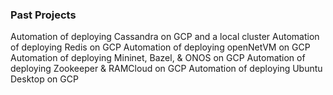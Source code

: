 ### Past Projects

Automation of deploying Cassandra on GCP and a local cluster
Automation of deploying Redis on GCP
Automation of deploying openNetVM on GCP
Automation of deploying Mininet, Bazel, & ONOS on GCP
Automation of deploying Zookeeper & RAMCloud on GCP
Automation of deploying Ubuntu Desktop on GCP
